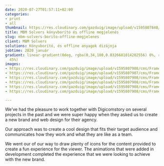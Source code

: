 ```yaml
---
date: 2020-07-27T01:57:11+02:00
categories:
- print
- all
thumbnail: https://res.cloudinary.com/gazduig/image/upload/v1595807840/cms/Frame_31_kgf82a.webp
title: MBM Solvers könyvborító és offline megjelenés
slug: mbm-solvers-borito-offline-megjelenes
client: MBM Solvers
solutions: Könyvborító, és offline anyagok dizájnja
jobtime: 2020 január
gradient: linear-gradient(0deg, rgba(0,34,180,0.8326681014202556) 0%, rgba(53,149,130,0)
  45%)
images:
- https://res.cloudinary.com/gazduig/image/upload/v1595807908/cms/Frame_28_iiiech.webp
- https://res.cloudinary.com/gazduig/image/upload/v1595807907/cms/Frame_31_uwraxf.webp
- https://res.cloudinary.com/gazduig/image/upload/v1595807908/cms/Frame_29_uswz8d.webp
- https://res.cloudinary.com/gazduig/image/upload/v1595807908/cms/Frame_32_hzfihm.webp
- https://res.cloudinary.com/gazduig/image/upload/v1595807908/cms/Frame_27_nclei3.webp
- https://res.cloudinary.com/gazduig/image/upload/v1595807908/cms/Frame_26_al0bov.webp

---
```

We’ve had the pleasure to work together with Digicomstory on several projects in the past and we were super happy when they asked us to create a new brand and web design for their agency.

Our approach was to create a cool design that fits their target audience and communicates how they work and what they are like as a team.

We went our of our way to draw plenty of icons for the content provided to create a fun experience for the viewer. The animations that were added in development completed the experience that we were looking to achieve with the new brand.